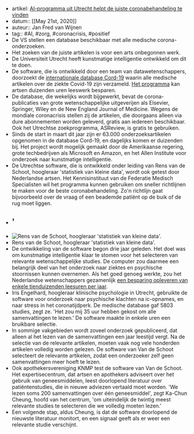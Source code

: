 - artikel: [AI-programma uit Utrecht helpt de juiste coronabehandeling te vinden](https://fd.nl/ondernemen/1345230/ai-programma-uit-utrecht-helpt-de-juiste-coronabehandeling-te-vinden)
- datum:: [[May 21st, 2020]]
- auteur:: Jan Fred van Wijnen
- tag:: #AI, #zorg, #coronacrisis, #positief
- De VS stellen een database beschikbaar met alle medische corona-onderzoeken.
- Het zoeken van de juiste artikelen is voor een arts onbegonnen werk.
- De Universiteit Utrecht heeft kunstmatige intelligentie ontwikkeld om dit te doen.
- De software, die is ontwikkeld door een team van datawetenschappers, doorzoekt de [internationale database Cord-19](https://www.semanticscholar.org/cord19) waarin alle medische artikelen over de ziekte Covid-19 zijn verzameld. [Het programma](https://asreview.nl/) kan artsen duizenden uren leeswerk besparen.
- De database, die wekelijks wordt bijgewerkt, bevat de corona-publicaties van grote wetenschappelijke uitgeverijen als Elsevier, Springer, Wiley en de New England Journal of Medicine. Wegens de mondiale coronacrisis stellen zij de artikelen, die doorgaans alleen via dure abonnementen worden geleverd, gratis aan iedereen beschikbaar. Ook het Utrechtse zoekprogramma, ASReview, is gratis te gebruiken.
- Sinds de start in maart dit jaar zijn er 63.000 onderzoeksartikelen opgenomen in de database Cord-19, en dagelijks komen er duizenden bij. Het project wordt mogelijk gemaakt door de Amerikaanse regering, grote techbedrijven als Microsoft en Amazon, en het Allen Institute voor onderzoek naar kunstmatige intelligentie.
- De Utrechtse software, die is ontwikkeld onder leiding van Rens van de Schoot, hoogleraar 'statistiek van kleine data', wordt ook getest door Nederlandse artsen. Het Kennisinstituut van de Federatie Medisch Specialisten wil het programma kunnen gebruiken om sneller richtlijnen te maken voor de beste coronabehandeling. Zo'n richtlijn gaat bijvoorbeeld over de vraag of een beademde patiënt op de buik of de rug moet liggen.
- ## '
- ![Rens van de Schoot, hoogleraar 'statistiek van kleine data'.](https://images.fd.nl/IpdSM16ernfp68LH2Gz4C-t4T-U.jpg?auto=format&q=45&cs=tinysrgb&w=1280)
- Rens van de Schoot, hoogleraar 'statistiek van kleine data'.
- De ontwikkeling van de software begon drie jaar geleden. Het doel was om kunstmatige intelligentie klaar te stomen voor het selecteren van relevante wetenschappelijke studies. De computer zou daarmee een belangrijk deel van het onderzoek naar ziektes en psychische stoornissen kunnen overnemen. Als het goed genoeg werkte, zou het Nederlandse wetenschappers gezamenlijk [een besparing opleveren van enkele tienduizenden leesuren per jaar](https://fd.nl/ondernemen/1282692/software-bespaart-wetenschappers-duizenden-uren-lezen-per-jaar).
- Iris Engelhard, hoogleraar klinische psychologie in Utrecht, gebruikte de software voor onderzoek naar psychische klachten na ic-opnames, en naar stress in het coronatijdperk. De medische database gaf 5803 studies, zegt ze. 'Het zou mij 35 uur hebben gekost om alle samenvattingen te lezen.' De software maakte in enkele uren een bruikbare selectie.
- In sommige vakgebieden wordt zoveel onderzoek gepubliceerd, dat alleen al het lezen van de samenvattingen een jaar leestijd vergt. Na de selectie van de relevante artikelen, moeten vaak nog vele honderden artikelen volledig worden gelezen. De software van Van de Schoot selecteert de relevante artikelen, zodat een onderzoeker zelf geen samenvattingen meer hoeft te lezen.
- Ook apothekersvereniging KNMP test de software van Van de Schoot. Het expertisecentrum, dat artsen en apothekers adviseert over het gebruik van geneesmiddelen, leest doorlopend literatuur over patiëntenstudies, die in nieuwe adviezen vertaald moet worden. 'We lezen soms 200 samenvattingen over één geneesmiddel', zegt Ka-Chun Cheung, hoofd van het centrum, 'om uiteindelijk de twintig meest relevante studies te selecteren die we volledig moeten lezen.'
- Een volgende stap, aldus Cheung, is dat de software doorlopend de nieuwste literatuur monitort, en een signaal geeft als er weer een relevante studie verschijnt.
